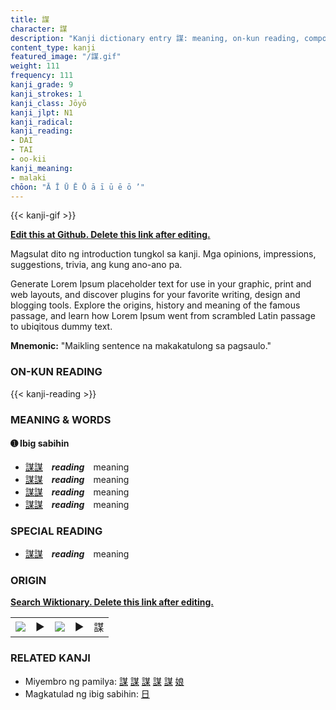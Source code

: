 ```yaml
---
title: 謀
character: 謀
description: "Kanji dictionary entry 謀: meaning, on-kun reading, compounds, origin, related kanji"
content_type: kanji
featured_image: "/謀.gif"
weight: 111
frequency: 111
kanji_grade: 9
kanji_strokes: 1
kanji_class: Jōyō
kanji_jlpt: N1
kanji_radical: 
kanji_reading: 
- DAI
- TAI
- oo-kii
kanji_meaning:
- malaki
chōon: "Ā Ī Ū Ē Ō ā ī ū ē ō ’"
---
```

[//]: # (Don't edit the line below. Kanji animated GIF code is automatically generated.)
{{< kanji-gif >}}

[//]: # (Edit below this line.)

**[Edit this at Github. Delete this link after editing.](https://github.com/tim0g/tim/tree/main/content/kanji/謀/index.md)**

Magsulat dito ng introduction tungkol sa kanji. Mga opinions, impressions, suggestions, trivia, ang kung ano-ano pa.

Generate Lorem Ipsum placeholder text for use in your graphic, print and web layouts, and discover plugins for your favorite writing, design and blogging tools. Explore the origins, history and meaning of the famous passage, and learn how Lorem Ipsum went from scrambled Latin passage to ubiqitous dummy text.
 
**Mnemonic:** "Maikling sentence na makakatulong sa pagsaulo."

### ON-KUN READING

[//]: # (Don't edit the line below. ON-KUN READING code is automatically generated.)
{{< kanji-reading >}}

### MEANING & WORDS

#### ➊ **Ibig sabihin**
  - [謀](../謀)[謀](../謀)　***reading***　meaning
  - [謀](../謀)[謀](../謀)　***reading***　meaning
  - [謀](../謀)[謀](../謀)　***reading***　meaning
  - [謀](../謀)[謀](../謀)　***reading***　meaning

### SPECIAL READING
  - [謀](../謀)[謀](../謀)　***reading***　meaning

### ORIGIN

**[Search Wiktionary. Delete this link after editing.](https://wiktionary.org/wiki/謀)**
<table class="kanji-table"><tr><td>
<img src="60px-謀-bronze.svg.png">
</td><td>▶</td><td>
<img src="60px-謀-oracle.svg.png">
</td><td>▶</td>
<td class="kanji-origin">謀</td>
</tr></table>

### RELATED KANJI
- Miyembro ng pamilya: [謀](../謀) [謀](../謀) [謀](../謀) [謀](../謀) [謀](../謀) [娘](../娘)
- Magkatulad ng ibig sabihin: [日](../日)
